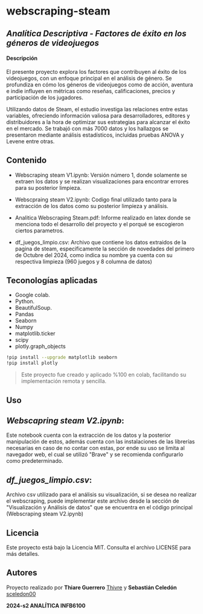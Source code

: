 # webscraping-steam
## _Analítica Descriptiva - Factores de éxito en los géneros de videojuegos_

#### Descripción

El presente proyecto explora los factores que contribuyen al éxito de los videojuegos, con un enfoque principal en el análisis de género. Se profundiza en cómo los géneros de videojuegos como de acción, aventura e indie influyen en métricas como reseñas, calificaciones, precios y participación de los jugadores. 

Utilizando datos de Steam, el estudio investiga las relaciones entre estas variables, ofreciendo información valiosa para desarrolladores, editores y distribuidores a la hora de optimizar sus estrategias para alcanzar el éxito en el mercado. 
Se trabajó con más 7000 datos y los hallazgos se presentaron mediante análisis estadísticos, incluidas pruebas ANOVA y Levene entre otras.


## Contenido

- Webscraping steam V1.ipynb: Versión número 1, donde solamente se extraen los datos y se realizan visualizaciones para encontrar errores para su posterior limpieza.
- Webscpraing steam V2.ipynb: Codigo final utilizado tanto para la extracción de los datos como su posterior limpieza y análisis.
  
- Analitica Webscraping Steam.pdf: Informe realizado en latex donde se menciona todo el desarrollo del proyecto y el porqué se escogieron ciertos parametros.
  
- df_juegos_limpio.csv: Archivo que contiene los datos extraidos de la pagina de steam, especificamente la sección de novedades del primero de Octubre del 2024, como indica su nombre ya cuenta con su respectiva limpieza (960 juegos y 8 columna de datos)


## Teconologías aplicadas 
- Google colab.
- Python.
- BeautifulSoup.
- Pandas
- Seaborn
- Numpy
- matplotlib.ticker
- scipy
- plotly.graph_objects

```sh
!pip install --upgrade matplotlib seaborn
!pip install plotly
```
>Este proyecto fue creado y aplicado %100 en colab, facilitando su implementación remota y sencilla.

## Uso

## _Webscapring steam V2.ipynb_:  

Este notebook cuenta con la extracción de los datos y la posterior manipulación de estos, además cuenta con las instalaciones de las librerías necesarias en caso de no contar con estas, por ende su uso se limita al navegador web, el cual se utilizó "Brave" y se recomienda configurarlo como predeterminado.

## _df_juegos_limpio.csv_:

Archivo csv utilizado para el análisis su visualización, si se desea no realizar el webscraping, puede implementar este archivo desde la sección de "Visualización y Análisis de datos" que se encuentra en el código principal (Webscraping steam V2.ipynb)

## Licencia

Este proyecto está bajo la Licencia MIT. Consulta el archivo LICENSE para más detalles.

## Autores

Proyecto realizado por **Thiare Guerrero** [Thivre](https://github.com/thivre) y **Sebastián Celedón** [sceledon00](https://github.com/sceledon00)

**2024-s2 ANALÍTICA INFB6100**
